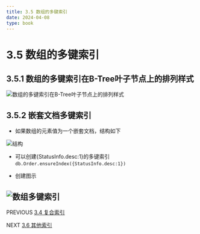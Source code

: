 ```yaml
---
title: 3.5 数组的多键索引
date: 2024-04-08
type: book
---
```

# 3.5 数组的多键索引
## 3.5.1 数组的多键索引在B-Tree叶子节点上的排列样式
![数组的多键索引在B-Tree叶子节点上的排列样式](https://github.com/pipipanini/starter-hugo-academic/blob/main/content/courses/BigDataStorage/chapter3/images/%E5%9B%BE%E7%89%875.png)

## 3.5.2 嵌套文档多键索引
* 如果数组的元素值为一个嵌套文档，结构如下
  
![结构](https://github.com/pipipanini/starter-hugo-academic/blob/main/content/courses/BigDataStorage/chapter3/images/%E5%9B%BE%E7%89%876.png)

* 可以创建{StatusInfo.desc:1}的多键索引
  `db.Order.ensureIndex({StatusInfo.desc:1})`

- 创建图示
  
![数组多键索引](https://github.com/pipipanini/starter-hugo-academic/blob/main/content/courses/BigDataStorage/chapter3/images/%E5%9B%BE%E7%89%877.png)
---
PREVIOUS
[3.4 复合索引](https://github.com/pipipanini/starter-hugo-academic/blob/main/content/courses/BigDataStorage/chapter3/3.4%20%E5%A4%8D%E5%90%88%E7%B4%A2%E5%BC%95.md)

NEXT
[3.6 其他索引](https://github.com/pipipanini/starter-hugo-academic/blob/main/content/courses/BigDataStorage/chapter3/3.6%20%E5%85%B6%E4%BB%96%E7%B4%A2%E5%BC%95.md)
